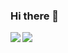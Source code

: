 ### Hi there 👋

<!--
**muhamadzolfaghari/muhamadzolfaghari** is a ✨ _special_ ✨ repository because its `README.md` (this file) appears on your GitHub profile.

Here are some ideas to get you started:

- 🔭 I’m currently working on ...
- 🌱 I’m currently learning ...
- 👯 I’m looking to collaborate on ...
- 🤔 I’m looking for help with ...
- 💬 Ask me about ...
- 📫 How to reach me: ...
- 😄 Pronouns: ...
- ⚡ Fun fact: ...
-->

 <img align="left" src="https://github-readme-stats.vercel.app/api?username=muhamadzolfaghari" />

 <img align="left" src="https://github-readme-stats.vercel.app/api/top-langs/?username=muhamadzolfaghari" />
